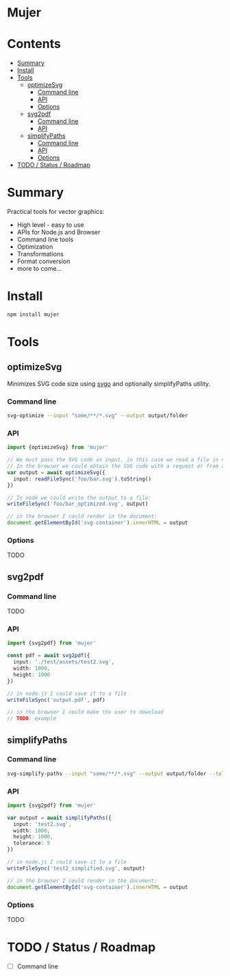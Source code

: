 # Mujer



# Contents

<!-- toc -->

- [Summary](#summary)
- [Install](#install)
- [Tools](#tools)
  * [optimizeSvg](#optimizesvg)
    + [Command line](#command-line)
    + [API](#api)
    + [Options](#options)
  * [svg2pdf](#svg2pdf)
    + [Command line](#command-line-1)
    + [API](#api-1)
  * [simplifyPaths](#simplifypaths)
    + [Command line](#command-line-2)
    + [API](#api-2)
    + [Options](#options-1)
- [TODO / Status / Roadmap](#todo--status--roadmap)

<!-- tocstop -->

# Summary

Practical tools for vector graphics:
 * High level - easy to use
 * APIs for Node.js and Browser
 * Command line tools
 * Optimization
 * Transformations
 * Format conversion
 * more to come...

# Install

```sh
npm install mujer
```
# Tools

## optimizeSvg

Minimizes SVG code size using [svgo](TODO) and optionally simplifyPaths utility.

### Command line

```sh
svg-optimize --input "some/**/*.svg" --output output/folder
```

### API

```ts
import {optimizeSvg} from 'mujer'

// We must pass the SVG code as input, in this case we read a file in node
// In the browser we could obtain the SVG code with a request or from a DOM Element
var output = await optimizeSvg({
  input: readFileSync('foo/bar.svg').toString()
})

// In node we could write the output to a file:
writeFileSync('foo/bar_optimized.svg', output)

// in the browser I could render in the document:
document.getElementById('svg-container').innerHTML = output
```

### Options

TODO


## svg2pdf  

### Command line

TODO

### API

```ts
import {svg2pdf} from 'mujer'

const pdf = await svg2pdf({
  input: './test/assets/test2.svg', 
  width: 1000, 
  height: 1000
})

// in node.js I could save it to a file
writeFileSync('output.pdf', pdf)

// in the browser I could make the user to download
// TODO: example
```

## simplifyPaths

### Command line

```sh
svg-simplify-paths --input "some/**/*.svg" --output output/folder --tolerance 3
```

### API

```ts
import {svg2pdf} from 'mujer'

var output = await simplifyPaths({
  input: 'test2.svg', 
  width: 1000, 
  height: 1000,
  tolerance: 5
})

// in node.js I could save it to a file
writeFileSync('test2_simplified.svg', output)

// in the browser I could render in the document:
document.getElementById('svg-container').innerHTML = output
```

### Options

TODO


# TODO / Status / Roadmap

- [ ] Command line